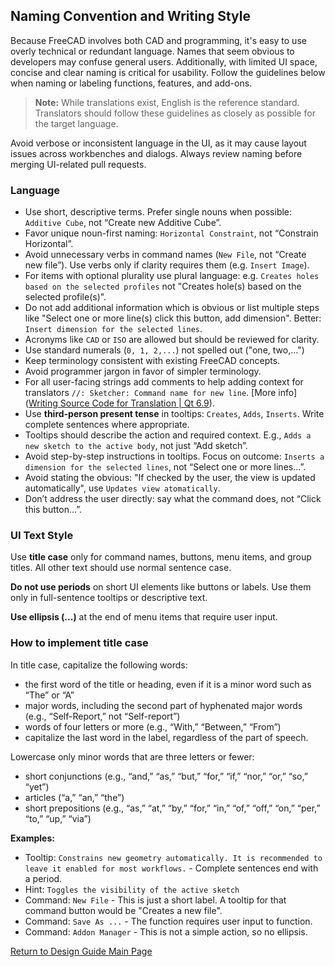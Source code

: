 ## Naming Convention and Writing Style

Because FreeCAD involves both CAD and programming, it's easy to use overly technical or redundant language. Names that seem obvious to developers may confuse general users. Additionally, with limited UI space, concise and clear naming is critical for usability. Follow the guidelines below when naming or labeling functions, features, and add-ons.

> **Note:** While translations exist, English is the reference standard. Translators should follow these guidelines as closely as possible for the target language.

Avoid verbose or inconsistent language in the UI, as it may cause layout issues across workbenches and dialogs. Always review naming before merging UI-related pull requests.

### Language

- Use short, descriptive terms. Prefer single nouns when possible: `Additive Cube`, not “Create new Additive Cube”.
- Favor unique noun-first naming: `Horizontal Constraint`, not “Constrain Horizontal”.
- Avoid unnecessary verbs in command names (`New File`, not “Create new file”). Use verbs only if clarity requires them (e.g. `Insert Image`).
- For items with optional plurality use plural language: e.g. `Creates holes based on the selected profiles` not "Creates hole(s) based on the selected profile(s)".
- Do not add additional information which is obvious or list multiple steps like "Select one or more line(s) click this button, add dimension". Better: `Insert dimension for the selected lines`.
- Acronyms like `CAD` or `ISO` are allowed but should be reviewed for clarity.
- Use standard numerals (`0, 1, 2,...`) not spelled out ("one, two,...")
- Keep terminology consistent with existing FreeCAD concepts.
- Avoid programmer jargon in favor of simpler terminology.
- For all user-facing strings add comments to help adding context for translators `//: Sketcher: Command name for new line`. [More info]([Writing Source Code for Translation | Qt 6.9](https://doc.qt.io/qt-6/i18n-source-translation.html#add-comments-for-translators)).
- Use **third-person present tense** in tooltips: `Creates`, `Adds`, `Inserts`. Write complete sentences where appropriate.
- Tooltips should describe the action and required context. E.g., `Adds a new sketch to the active body`, not just “Add sketch”.
- Avoid step-by-step instructions in tooltips. Focus on outcome: `Inserts a dimension for the selected lines`, not “Select one or more lines...”.
- Avoid stating the obvious: "If checked by the user, the view is updated automatically", use `Updates view atomatically`.
- Don’t address the user directly: say what the command does, not “Click this button...”.

### UI Text Style

Use **title case** only for command names, buttons, menu items, and group titles. All other text should use normal sentence case.

**Do not use periods** on short UI elements like buttons or labels. Use them only in full-sentence tooltips or descriptive text.

**Use ellipsis (...)** at the end of menu items that require user input.

### How to implement title case

In title case, capitalize the following words:

- the first word of the title or heading, even if it is a minor word such as “The” or “A”
- major words, including the second part of hyphenated major words (e.g., “Self-Report,” not “Self-report”)
- words of four letters or more (e.g., “With,” “Between,” “From”)
- capitalize the last word in the label, regardless of the part of speech.

Lowercase only minor words that are three letters or fewer:

- short conjunctions (e.g., “and,” “as,” “but,” “for,” “if,” “nor,” “or,” “so,” “yet”)
- articles (“a,” “an,” “the”)
- short prepositions (e.g., “as,” “at,” “by,” “for,” “in,” “of,” “off,” “on,” “per,” “to,” “up,” “via”)

**Examples:**

- Tooltip: `Constrains new geometry automatically. It is recommended to leave it enabled for most workflows.` - Complete sentences end with a period.
- Hint: `Toggles the visibility of the active sketch`
- Command: `New File` - This is just a short label. A tooltip for that command button would be "Creates a new file".
- Command: `Save As ...` - The function requires user input to function.
- Command: `Addon Manager` - This is not a simple action, so no ellipsis.

[Return to Design Guide Main Page](index.md)
